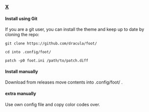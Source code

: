 ### [X](http://github.com/dracula/foot)

#### Install using Git

If you are a git user, you can install the theme and keep up to date by cloning the repo:

    git clone https://github.com/dracula/foot/

    cd into .config/foot/

    patch -p0 foot.ini /path/to/patch.diff

#### Install manually

Download from releases move contents into .config/foot/ .

#### extra manually

Use own config file and copy color codes over.
